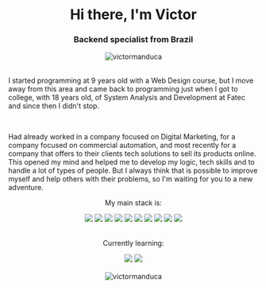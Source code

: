   <h1 align="center">Hi there, I'm Victor</h1>
  <h3 align="center">Backend specialist from Brazil</h3>

  <div align="center"> 
    <img src="https://komarev.com/ghpvc/?username=victormanduca&label=Profile%20views&color=0e75b6&style=flat" alt="victormanduca"/> 
  </div>
  </br>
  
   I started programming at 9 years old with a Web Design course, but I move away from this area and 
   came back to programming just when I got to college, with 18 years old, of System Analysis and Development at Fatec and 
   since then I didn't stop.
  
  </br>
  
   Had already worked in a company focused on Digital Marketing, for a company focused on commercial automation, and 
   most recently for a company that offers to their clients tech solutions to sell its products online.
   This opened my mind and helped me to develop my logic, tech skills and to handle a lot of types of people. 
   But I always think that is possible to improve myself and help others with their problems, so I'm waiting for you to a new adventure.

  <p align="center">My main stack is:</p>
  <div align="center">
    <img src=https://img.shields.io/badge/JavaScript-F7DF1E?style=for-the-badge&logo=javascript&logoColor=black />
    <img src=https://img.shields.io/badge/TypeScript-007ACC?style=for-the-badge&logo=typescript&logoColor=white />
    <img src=https://img.shields.io/badge/Node.js-43853D?style=for-the-badge&logo=node.js&logoColor=white />
    <img src=https://img.shields.io/badge/Python-3776AB?style=for-the-badge&logo=python&logoColor=white />
    <img src=https://img.shields.io/badge/Express.js-404D59?style=for-the-badge />
    <img src=https://img.shields.io/badge/Docker-2496ED?style=for-the-badge&logo=docker&logoColor=white />
    <img src=https://img.shields.io/badge/MySQL-00000F?style=for-the-badge&logo=mysql&logoColor=white />
    <img src=https://img.shields.io/badge/MariaDB-01529E?style=for-the-badge&logo=mariadb&logoColor=white />
    <img src=https://img.shields.io/badge/PostgreSQL-316192?style=for-the-badge&logo=postgresql&logoColor=white />
    <img src=https://img.shields.io/badge/Amazon_AWS-232F3E?style=for-the-badge&logo=amazon-aws&logoColor=white />
  </div>
  <br/>
  
  <p align="center">Currently learning:</p>
    <div align="center">
    <img src=https://img.shields.io/badge/C%23-239120?style=for-the-badge&logo=c-sharp&logoColor=white />
    <img src=https://img.shields.io/badge/.NET-5C2D91?style=for-the-badge&logo=.net&logoColor=white />
  </div>
  </br>
  
  <div align="center">
    <img src="https://github-readme-stats.vercel.app/api?username=victormanduca&show_icons=true&locale=en" alt="victormanduca" />
  </div>
